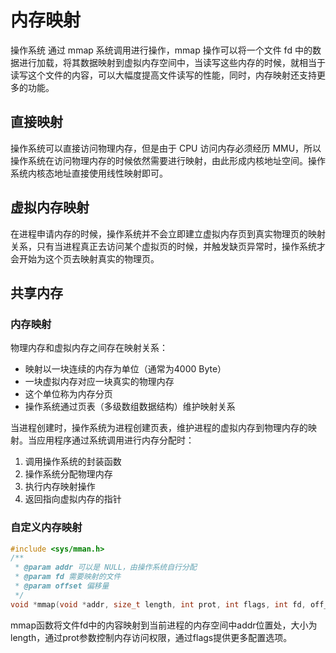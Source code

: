 # 内存映射
操作系统
通过 mmap 系统调用进行操作，mmap 操作可以将一个文件 fd 中的数据进行加载，将其数据映射到虚拟内存空间中，当读写这些内存的时候，就相当于读写这个文件的内容，可以大幅度提高文件读写的性能，同时，内存映射还支持更多的功能。

## 直接映射
操作系统可以直接访问物理内存，但是由于 CPU 访问内存必须经历 MMU，所以操作系统在访问物理内存的时候依然需要进行映射，由此形成内核地址空间。操作系统内核态地址直接使用线性映射即可。

## 虚拟内存映射
在进程申请内存的时候，操作系统并不会立即建立虚拟内存页到真实物理页的映射关系，只有当进程真正去访问某个虚拟页的时候，并触发缺页异常时，操作系统才会开始为这个页去映射真实的物理页。

## 共享内存


### 内存映射

物理内存和虚拟内存之间存在映射关系：
- 映射以一块连续的内存为单位（通常为4000 Byte）
- 一块虚拟内存对应一块真实的物理内存
- 这个单位称为内存分页
- 操作系统通过页表（多级数组数据结构）维护映射关系

当进程创建时，操作系统为进程创建页表，维护进程的虚拟内存到物理内存的映射。当应用程序通过系统调用进行内存分配时：
1. 调用操作系统的封装函数
2. 操作系统分配物理内存
3. 执行内存映射操作
4. 返回指向虚拟内存的指针

### 自定义内存映射
```c
#include <sys/mman.h>
/**
 * @param addr 可以是 NULL，由操作系统自行分配
 * @param fd 需要映射的文件
 * @param offset 偏移量
 */
void *mmap(void *addr, size_t length, int prot, int flags, int fd, off_t offset);
```

mmap函数将文件fd中的内容映射到当前进程的内存空间中addr位置处，大小为length，通过prot参数控制内存访问权限，通过flags提供更多配置选项。
